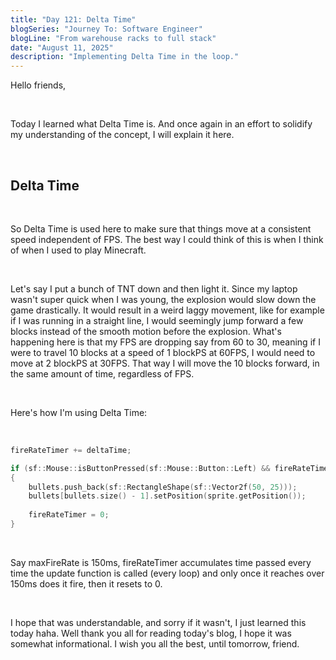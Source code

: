 ```yaml
---
title: "Day 121: Delta Time"
blogSeries: "Journey To: Software Engineer"
blogLine: "From warehouse racks to full stack"
date: "August 11, 2025"
description: "Implementing Delta Time in the loop."
---
```


Hello friends,

<br>

Today I learned what Delta Time is. And once again in an effort to solidify my understanding of the concept, I will explain it here.

<br>

## Delta Time

<br>

So Delta Time is used here to make sure that things move at a consistent speed independent of FPS. The best way I could think of this is when I think of when I used to play Minecraft.

<br>

Let's say I put a bunch of TNT down and then light it. Since my laptop wasn't super quick when I was young, the explosion would slow down the game drastically. It would result in a weird laggy movement, like for example if I was running in a straight line, I would seemingly jump forward a few blocks instead of the smooth motion before the explosion. What's happening here is that my FPS are dropping say from 60 to 30, meaning if I were to travel 10 blocks at a speed of 1 blockPS at 60FPS, I would need to move at 2 blockPS at 30FPS. That way I will move the 10 blocks forward, in the same amount of time, regardless of FPS.

<br>

Here's how I'm using Delta Time:

<br>

```cpp
fireRateTimer += deltaTime;

if (sf::Mouse::isButtonPressed(sf::Mouse::Button::Left) && fireRateTimer >= maxFireRate)
{
    bullets.push_back(sf::RectangleShape(sf::Vector2f(50, 25)));
    bullets[bullets.size() - 1].setPosition(sprite.getPosition());
        
    fireRateTimer = 0;
}
```

<br>

Say maxFireRate is 150ms, fireRateTimer accumulates time passed every time the update function is called (every loop) and only once it reaches over 150ms does it fire, then it resets to 0.

<br>

I hope that was understandable, and sorry if it wasn't, I just learned this today haha. Well thank you all for reading today's blog, I hope it was somewhat informational. I wish you all the best, until tomorrow, friend.